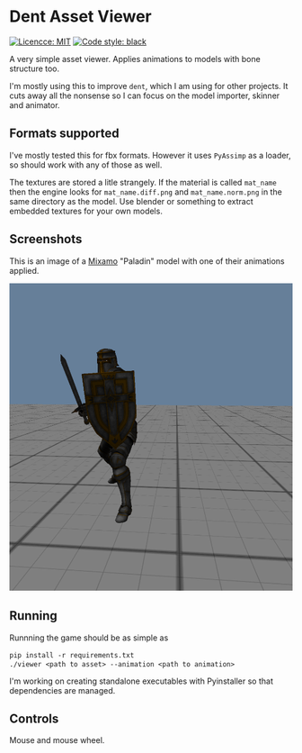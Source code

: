 Dent Asset Viewer
=================

[![Licencce: MIT](https://img.shields.io/badge/licence-MIT-9700ca.svg)](https://github.com/rspencer01/model-viewer/blob/master/LICENCE)
[![Code style: black](https://img.shields.io/badge/code%20style-black-000000.svg)](https://github.com/ambv/black)

A very simple asset viewer.  Applies animations to models with bone structure too.

I'm mostly using this to improve `dent`, which I am using for other projects.  It cuts away all the nonsense so I can focus on the model importer, skinner and animator.

## Formats supported
I've mostly tested this for fbx formats.  However it uses `PyAssimp` as a loader, so should work with any of those as well.

The textures are stored a litle strangely.  If the material is called `mat_name` then the engine looks for `mat_name.diff.png` and `mat_name.norm.png` in the same directory as the model.  Use blender or something to extract embedded textures for your own models.

## Screenshots

This is an image of a [Mixamo](https://www.mixamo.com) "Paladin" model with one of their animations applied.

![](./screenshots/screenshot.png)

## Running
Runnning the game should be as simple as
~~~
pip install -r requirements.txt
./viewer <path to asset> --animation <path to animation>
~~~

I'm working on creating standalone executables with Pyinstaller so that dependencies are managed.

## Controls
Mouse and mouse wheel.
